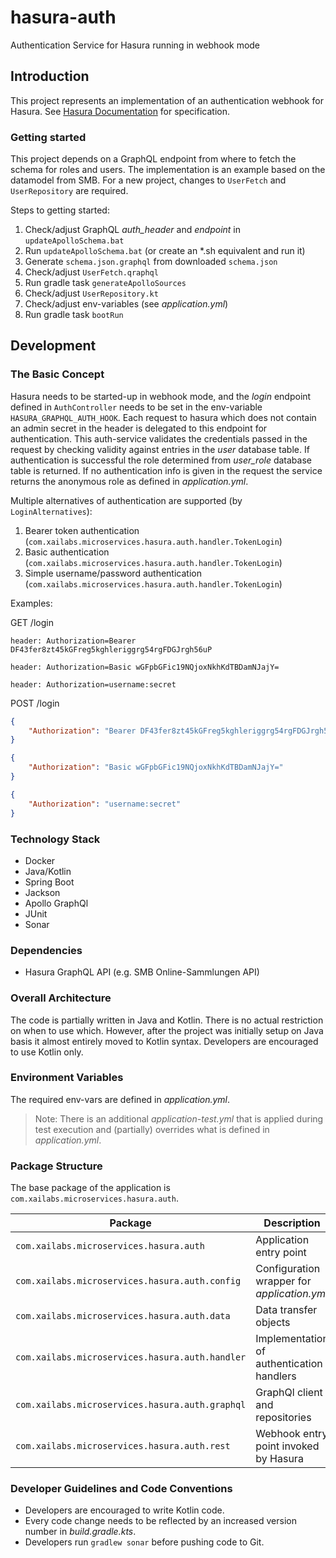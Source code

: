 # hasura-auth

Authentication Service for Hasura running in webhook mode

## Introduction

This project represents an implementation of an authentication webhook for Hasura. See [Hasura Documentation](https://hasura.io/docs/1.0/graphql/core/auth/authentication/webhook.html) for specification.

### Getting started

This project depends on a GraphQL endpoint from where to fetch the schema for roles and users. The implementation is an example based on the datamodel from SMB. For a new project, changes to `UserFetch` and `UserRepository` are required.

Steps to getting started:

1. Check/adjust GraphQL _auth\_header_ and _endpoint_ in `updateApolloSchema.bat`
2. Run `updateApolloSchema.bat` (or create an *.sh equivalent and run it)
3. Generate `schema.json.graphql` from downloaded `schema.json`
4. Check/adjust `UserFetch.qraphql`
5. Run gradle task `generateApolloSources`
6. Check/adjust `UserRepository.kt`
7. Check/adjust env-variables (see _application.yml_)
8. Run gradle task `bootRun`

## Development

### The Basic Concept

Hasura needs to be started-up in webhook mode, and the _login_ endpoint defined in `AuthController` needs to be set in the env-variable `HASURA_GRAPHQL_AUTH_HOOK`. Each request to hasura which does not contain an admin secret in the header is delegated to this endpoint for authentication. This auth-service validates the credentials passed in the request by checking validity against entries in the _user_ database table. If authentication is successful the role determined from _user\_role_ database table is returned. If no authentication info is given in the request the service returns the anonymous role as defined in _application.yml_.

Multiple alternatives of authentication are supported (by `LoginAlternatives`):

1. Bearer token authentication (`com.xailabs.microservices.hasura.auth.handler.TokenLogin`)
2. Basic authentication (`com.xailabs.microservices.hasura.auth.handler.TokenLogin`)
3. Simple username/password authentication (`com.xailabs.microservices.hasura.auth.handler.TokenLogin`)

Examples:

GET /login

```shell script
header: Authorization=Bearer DF43fer8zt45kGFreg5kghleriggrg54rgFDGJrgh56uP
```

```shell script
header: Authorization=Basic wGFpbGFic19NQjoxNkhKdTBDamNJajY=
```

```shell script
header: Authorization=username:secret
```

POST /login

```json
{
    "Authorization": "Bearer DF43fer8zt45kGFreg5kghleriggrg54rgFDGJrgh56uP"
}
```

```json
{
    "Authorization": "Basic wGFpbGFic19NQjoxNkhKdTBDamNJajY="
}
```

```json
{
    "Authorization": "username:secret"
}
```

### Technology Stack

- Docker
- Java/Kotlin
- Spring Boot
- Jackson
- Apollo GraphQl
- JUnit
- Sonar

### Dependencies

- Hasura GraphQL API (e.g. SMB Online-Sammlungen API)

### Overall Architecture

The code is partially written in Java and Kotlin. There is no actual restriction on when to use which. However, after the project was initially setup on Java basis it almost entirely moved to Kotlin syntax. Developers are encouraged to use Kotlin only.

### Environment Variables

The required env-vars are defined in _application.yml_.  
> Note: There is an additional _application-test.yml_ that is applied during test execution and (partially) overrides what is defined in _application.yml_.

### Package Structure

The base package of the application is `com.xailabs.microservices.hasura.auth`.

| Package                                         | Description                                 |
| ----------------------------------------------- | ------------------------------------------- |
| `com.xailabs.microservices.hasura.auth`         | Application entry point                     |
| `com.xailabs.microservices.hasura.auth.config`  | Configuration wrapper for _application.yml_ |
| `com.xailabs.microservices.hasura.auth.data`    | Data transfer objects                       |
| `com.xailabs.microservices.hasura.auth.handler` | Implementation of authentication handlers   |
| `com.xailabs.microservices.hasura.auth.graphql` | GraphQl client and repositories             |
| `com.xailabs.microservices.hasura.auth.rest`    | Webhook entry point invoked by Hasura       |

### Developer Guidelines and Code Conventions

- Developers are encouraged to write Kotlin code.
- Every code change needs to be reflected by an increased version number in _build.gradle.kts_.
- Developers run `gradlew sonar` before pushing code to Git.

